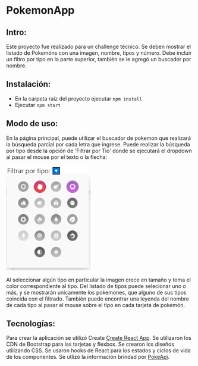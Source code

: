 # PokemonApp

## Intro:

Este proyecto fue realizado para un challenge técnico.
Se deben mostrar el listado de Pokemóns con una imagen, nombre, tipos y número. Debe incluir un filtro por tipo en la parte superior, también se le agregó un buscador por nombre.

## Instalación:

- En la carpeta raiz del proyecto ejecutar `npm install` 
- Ejecutar `npm start`

## Modo de uso:

En la página principal, puede utilizar el buscador de pokemon que realizará la búsqueda parcial por cada letra que ingrese.
Puede realizar la búsqueda por tipo desde la opción de 'Filtrar por Tio' donde se ejecutará el dropdown al pasar el mouse por el texto o la flecha:

![Filter](https://github.com/paaherre/pokemon/blob/main/src/assets/screenshots/typeFilter.png?raw=true)

Al seleccionar algún tipo en particular la imagen crece en tamaño y toma el color correspondiente al tipo.
Del listado de tipos puede selecionar uno o más, y se mostrarán unicamente los pokemones, que alguno de sus tipos coincida con el filtrado.
También puede encontrar una leyenda del nombre de cada tipo al pasar el mouse sobre el tipo en cada tarjeta de pokemón.

## Tecnologías:

Para crear la aplicación se utilizó Create [Create React App](https://github.com/facebook/create-react-app).
Se utilizaron los CDN de Bootstrap para las tarjetas y flexbox.
Se crearon los diseños utilizando CSS.
Se usaron hooks de React para los estados y ciclos de vida de los componentes.
Se utlizó la información brindad por [PokeApi](https://pokeapi.co/).
